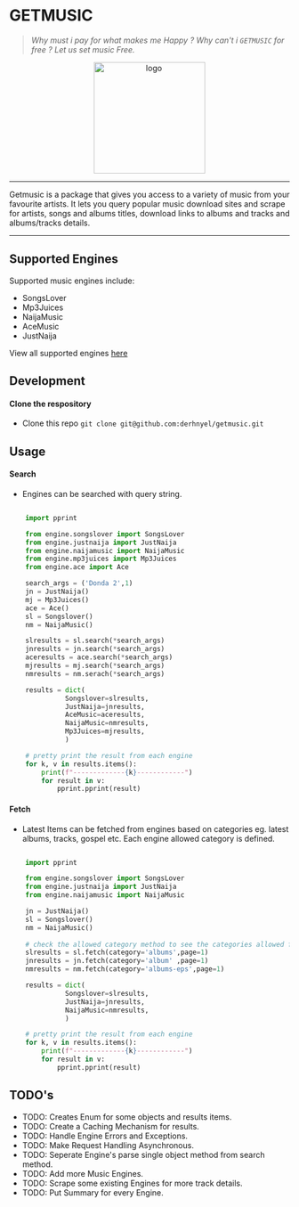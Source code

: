 # GETMUSIC 
> *Why must i pay for what makes me Happy ? Why can't i `GETMUSIC` for free ? Let us set music Free.*
<p align="center"><img width="200" src="https://github.com/derhnyel/getmusic/blob/build-engine/assets/logo.jpg?raw=true" alt="logo">
</p>
<hr>
Getmusic is a package that gives you access to a variety of music from your favourite artists. It lets you query popular music download sites and scrape for artists, songs and albums titles, download links to albums and tracks and albums/tracks details.
<hr>

## Supported Engines

Supported music engines include:
- SongsLover
- Mp3Juices
- NaijaMusic
- AceMusic
- JustNaija

View all supported engines [here](https://github.com/derhnyel/getmusic/blob/build-engine/docs/supported_engines.md?raw=true)

## Development

#### Clone the respository

- Clone this repo `git clone git@github.com:derhnyel/getmusic.git`

## Usage

#### Search

- Engines can be searched with query string.

```python

    import pprint

    from engine.songslover import SongsLover 
    from engine.justnaija import JustNaija
    from engine.naijamusic import NaijaMusic
    from engine.mp3juices import Mp3Juices
    from engine.ace import Ace

    search_args = ('Donda 2',1)
    jn = JustNaija()
    mj = Mp3Juices()
    ace = Ace() 
    sl = Songslover()
    nm = NaijaMusic()

    slresults = sl.search(*search_args)
    jnresults = jn.search(*search_args)
    aceresults = ace.search(*search_args)
    mjresults = mj.search(*search_args)
    nmresults = nm.serach(*search_args)

    results = dict(
              Songslover=slresults,
              JustNaija=jnresults,
              AceMusic=aceresults,
              NaijaMusic=nmresults,
              Mp3Juices=mjresults,
              )

    # pretty print the result from each engine
    for k, v in results.items():
        print(f"-------------{k}------------")
        for result in v:
            pprint.pprint(result)
```

#### Fetch

- Latest Items can be fetched from engines based on categories eg. latest albums, tracks, gospel etc. Each engine allowed category is defined.

```python

    import pprint

    from engine.songslover import SongsLover 
    from engine.justnaija import JustNaija
    from engine.naijamusic import NaijaMusic

    jn = JustNaija()
    sl = Songslover()
    nm = NaijaMusic()
    
    # check the allowed category method to see the categories allowed for each engine
    slresults = sl.fetch(category='albums',page=1)
    jnresults = jn.fetch(category='album' ,page=1)
    nmresults = nm.fetch(category='albums-eps',page=1)

    results = dict(
              Songslover=slresults,
              JustNaija=jnresults,
              NaijaMusic=nmresults,
              )

    # pretty print the result from each engine
    for k, v in results.items():
        print(f"-------------{k}------------")
        for result in v:
            pprint.pprint(result)
```


## TODO's
- TODO: Creates Enum for some objects and results items.
- TODO: Create a Caching Mechanism for results.
- TODO: Handle Engine Errors and Exceptions.
- TODO: Make Request Handling Asynchronous.
- TODO: Seperate Engine's parse single object method from search method.
- TODO: Add more Music Engines.
- TODO: Scrape some existing Engines for more track details. 
- TODO: Put Summary for every Engine.



